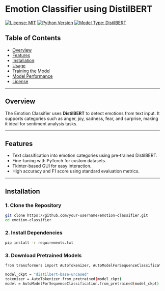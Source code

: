 # **Emotion Classifier using DistilBERT**

[![License: MIT](https://img.shields.io/badge/License-MIT-yellow.svg)](https://opensource.org/licenses/MIT)
[![Python Version](https://img.shields.io/badge/python-3.8-blue.svg)](https://www.python.org/downloads/release/python-380/)
[![Model Type: DistilBERT](https://img.shields.io/badge/Model-DistilBERT-green)](https://huggingface.co/distilbert-base-uncased)

## **Table of Contents**
- [Overview](#overview)
- [Features](#features)
- [Installation](#installation)
- [Usage](#usage)
- [Training the Model](#training-the-model)
- [Model Performance](#model-performance)
- [License](#license)

---

## **Overview**

The Emotion Classifier uses **DistilBERT** to detect emotions from text input. It supports categories such as anger, joy, sadness, fear, and surprise, making it ideal for sentiment analysis tasks.

---

## **Features**
- Text classification into emotion categories using pre-trained DistilBERT.
- Fine-tuning with PyTorch for custom datasets.
- Tkinter-based GUI for easy interaction.
- High accuracy and F1 score using standard evaluation metrics.

---

## **Installation**

### **1. Clone the Repository**
```bash
git clone https://github.com/your-username/emotion-classifier.git
cd emotion-classifier
```
### **2. Install Dependencies**
```bash
pip install -r requirements.txt
```
### **3. Download Pretrained Models**
```bash
from transformers import AutoTokenizer, AutoModelForSequenceClassification

model_ckpt = "distilbert-base-uncased"
tokenizer = AutoTokenizer.from_pretrained(model_ckpt)
model = AutoModelForSequenceClassification.from_pretrained(model_ckpt)

```




